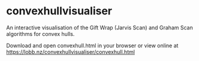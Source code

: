 # convexhullvisualiser
An interactive visualisation of the Gift Wrap (Jarvis Scan) and Graham Scan algorithms for convex hulls.

Download and open convexhull.html in your browser or view online at
https://lobb.nz/convexhullvisualiser/convexhull.html

